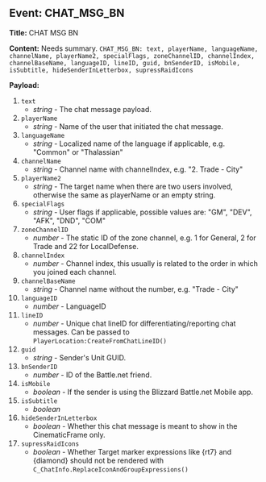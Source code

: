 ## Event: CHAT_MSG_BN

**Title:** CHAT MSG BN

**Content:**
Needs summary.
`CHAT_MSG_BN: text, playerName, languageName, channelName, playerName2, specialFlags, zoneChannelID, channelIndex, channelBaseName, languageID, lineID, guid, bnSenderID, isMobile, isSubtitle, hideSenderInLetterbox, supressRaidIcons`

**Payload:**
1. `text`
   - *string* - The chat message payload.
2. `playerName`
   - *string* - Name of the user that initiated the chat message.
3. `languageName`
   - *string* - Localized name of the language if applicable, e.g. "Common" or "Thalassian"
4. `channelName`
   - *string* - Channel name with channelIndex, e.g. "2. Trade - City"
5. `playerName2`
   - *string* - The target name when there are two users involved, otherwise the same as playerName or an empty string.
6. `specialFlags`
   - *string* - User flags if applicable, possible values are: "GM", "DEV", "AFK", "DND", "COM"
7. `zoneChannelID`
   - *number* - The static ID of the zone channel, e.g. 1 for General, 2 for Trade and 22 for LocalDefense.
8. `channelIndex`
   - *number* - Channel index, this usually is related to the order in which you joined each channel.
9. `channelBaseName`
   - *string* - Channel name without the number, e.g. "Trade - City"
10. `languageID`
    - *number* - LanguageID
11. `lineID`
    - *number* - Unique chat lineID for differentiating/reporting chat messages. Can be passed to `PlayerLocation:CreateFromChatLineID()`
12. `guid`
    - *string* - Sender's Unit GUID.
13. `bnSenderID`
    - *number* - ID of the Battle.net friend.
14. `isMobile`
    - *boolean* - If the sender is using the Blizzard Battle.net Mobile app.
15. `isSubtitle`
    - *boolean*
16. `hideSenderInLetterbox`
    - *boolean* - Whether this chat message is meant to show in the CinematicFrame only.
17. `supressRaidIcons`
    - *boolean* - Whether Target marker expressions like {rt7} and {diamond} should not be rendered with `C_ChatInfo.ReplaceIconAndGroupExpressions()`